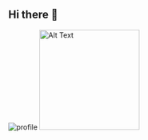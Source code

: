 ## Hi there 👋

![profile](https://github.com/rubab2000/rubab2000/blob/main/%D8%A3%D9%86%D8%A7.jpeg?raw=true)
<img src="https://github.com/rubab2000/rubab2000/blob/main/%D8%A3%D9%86%D8%A7.jpeg" alt="Alt Text" width="200"/>
